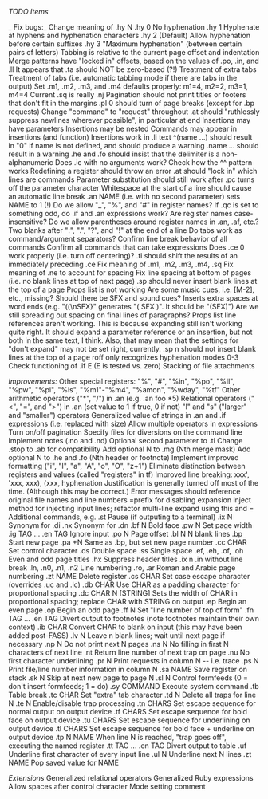 _TODO Items_

_ Fix bugs:_
Change meaning of .hy N
    .hy 0  No hyphenation
    .hy 1  Hyphenate at hyphens and hyphenation characters
    .hy 2  (Default) Allow hyphenation before certain suffixes
    .hy 3  "Maximum hyphenation" (between certain pairs of letters)
Tabbing is relative to the current page offset and indentation
Merge patterns have "locked in" offsets, based on the values of .po, .in, and .ll
It appears that .ta should NOT be zero-based (?!)
Treatment of extra tabs
Treatment of tabs (i.e. automatic tabbing mode if there are tabs in the output)
Set .m1, .m2, .m3, and .m4 defaults properly: m1=4, m2=2, m3=1, m4=4
Current .sq is really .nj
Pagination should not print titles or footers that don't fit in the margins
.pl 0 should turn of page breaks (except for .bp requests)
Change "command" to "request" throughout
.at should "ruthlessly suppress newlines wherever possible", in particular at end
Insertions may have parameters
Insertions may be nested
Commands may appear in insertions (and function)
Insertions work in .li text
^(name ...) should result in "0" if name is not defined, and should produce a warning
.name ... should result in a warning
.he and .fo should insist that the delimiter is a non-alphanumeric
Does .ic with no arguments work?
Check how the ^^ pattern works
Redefining a register should throw an error
.at should "lock in" which lines are commands
Parameter substitution should still work after .pc turns off the parameter character
Whitespace at the start of a line should cause an automatic line break
.an NAME (i.e. with no second parameter) sets NAME to 1 (!)
Do we allow "_", "%", and "#" in register names?
If .qc is set to something odd, do .if and .an expressions work?
Are register names case-insensitive?
Do we allow parentheses around register names in .an, .af, etc.?
Two blanks after ":", ".", "?", and "!" at the end of a line
Do tabs work as command/argument separators?
Confirm line break behavior of all commands
Confirm all commands that can take expressions
Does .ce 0 work properly (i.e. turn off centering)?
.ti should shift the results of an immediately preceding .ce
Fix meaning of .m1, .m2, .m3, .m4, .sq
Fix meaning of .ne to account for spacing
Fix line spacing at bottom of pages (i.e. no blank lines at top of next page)
.sp should never insert blank lines at the top of a page
Props list is not working
Are some music cues, i.e. [M-2], etc., missing?
Should there be SFX and sound cues?
Inserts extra spaces at word ends (e.g. "((\nSFX\}"  generates "( SFX )". It should be "(SFX)")
Are we still spreading out spacing on final lines of paragraphs?
Props list line references aren't working. This is because expanding still isn't working quite right.
  It should expand a parameter reference or an insertion, but not both in the same text, I think. Also,
  that may mean that the settings for "don't expand" may not be set right, currently.
.sp n should not insert blank lines at the top of a page
roff only recognizes hyphenation modes 0-3
Check functioning of .if E (E is tested vs. zero)
Stacking of file attachments

_Improvements:_
Other special registers: "%", "#", "%in", "%po", "%ll", "%pw", "%pl", "%ls", "%m1"-"%m4",
    "%amon", "%wday", "%tf"
Other arithmetic operators ("*", "/") in .an (e.g. .an foo *5)
Relational operators ("<", "=", and ">") in .an (set value to 1 if true, 0 if not)
"l" and "s" ("larger" and "smaller") operators
Generalized value of strings in .an and .if expressions (i.e. replaced with size)
Allow multiple operators in expressions
Turn on/off pagination
Specify files for diversions on the command line
Implement notes (.no and .nd)
Optional second parameter to .ti
Change .stop to .ab for compatibility
Add optional N to .mg (Nth merge mask)
Add optional N to .he and .fo (Nth header or footnote)
Implement improved formatting ("i", "I", "a", "A", "o", "O", "z+1")
Eliminate distinction between registers and values (called "registers" in tf)
Improved line breaking: xxx', 'xxx, xxx), (xxx, hyphenation
Justification is generally turned off most of the time. (Although this may be correct.)
Error messages should reference original file names and line numbers
=prefix for disabling expansion
inject method for injecting input lines; refactor multi-line expand using this and =
Additional commands, e.g.
  .st                  Pause (if outputing to a terminal)
  .ix N                Synonym for .di
  .nx                  Synonym for .dn
  .bf N                Bold face
  .pw N                Set page width
  .ig TAG ... .en TAG  Ignore input
  .po N                Page offset
  .bl N                N blank lines
  .bp                  Start new page
  .pa +N               Same as .bp, but set new page number
  .cc CHAR             Set control character
  .ds                  Double space
  .ss                  Single space
  .ef, .eh, .of, .oh   Even and odd page titles
  .hx                  Suppress header titles
  .ix n                .in without line break
  .ln, .n0, .n1, .n2   Line numbering
  .ro, .ar             Roman and Arabic page numbering
  .zt NAME             Delete register
  .cs CHAR             Set case escape character (overrides .uc and .lc)
  .db CHAR             Use CHAR as a padding character for proportional spacing
  .dc CHAR N [STRING]  Sets the width of CHAR in proportional spacing; replace CHAR with STRING on output
  .ep                  Begin an even page
  .op                  Begin an odd page
  .ff N                Set "line number of top of form"
  .fn TAG ... .en TAG  Divert output to footnotes (note footnotes maintain their own context)
  .ib CHAR             Convert CHAR to blank on input (this may have been added post-FASS)
  .lv N                Leave n blank lines; wait until next page if necessary
  .np N                Do not print next N pages
  .ns N                No filling in first N characters of next line
  .nt                  Return line number of next trap on page
  .nu                  No first character underlining
  .pr N                Print requests in column N -- i.e. trace
  .ps N                Print file/line number information in column N
  .sa NAME             Save register on stack
  .sk N                Skip at next new page to page N
  .sl N                Control formfeeds (0 = don't insert formfeeds; 1 = do)
  .sy COMMAND          Execute system command
  .tb                  Table break
  .tc CHAR             Set "extra" tab character
  .td N                Delete all traps for line N
  .te N                Enable/disable trap processing
  .tn CHARS            Set escape sequence for normal output on output device
  .tf CHARS            Set escape sequence for bold face on output device
  .tu CHARS            Set escape sequence for underlining on output device
  .tl CHARS            Set escape sequence for bold face + underline on output device
  .tp N NAME           When line N is reached, "trap goes off", executing the named register
  .tt TAG ... .en TAG  Divert output to table
  .uf                  Underline first character of every input line
  .ul N                Underline next N lines
  .zt NAME             Pop saved value for NAME

_Extensions_
  Generalized relational operators
  Generalized Ruby expressions
  Allow spaces after control character
  Mode setting comment

